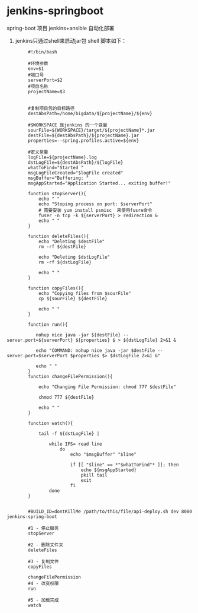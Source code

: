 # jenkins-springboot
spring-boot 项目 jenkins+ansible 自动化部署

1. jenkins只通过shell来启动jar包 shell 脚本如下：

>

            #!/bin/bash

            #环境参数
            env=$1
            #端口号
            serverPort=$2
            #项目名称
            projectName=$3 


            #复制项目包的目标路径
            destAbsPath=/home/bigdata/${projectName}/${env}

            #$WORKSPACE 是jenkins 的一个变量
            sourFile=${WORKSPACE}/target/${projectName}*.jar
            destFile=${destAbsPath}/${projectName}.jar
            properties=--spring.profiles.active=${env}

            #定义常量
            logFile=${projectName}.log
            dstLogFile=${destAbsPath}/${logFile}
            whatToFind="Started "
            msgLogFileCreated="$logFile created"
            msgBuffer="Buffering: "
            msgAppStarted="Application Started... exiting buffer!"

            function stopServer(){
                echo " "
                echo "Stoping process on port: $serverPort"
                # 需要安装 yum install psmisc  来使用fusre命令
                fuser -n tcp -k ${serverPort} > redirection &
                echo " "
            }

            function deleteFiles(){
                echo "Deleting $destFile"
                rm -rf ${destFile}

                echo "Deleting $dstLogFile"
                rm -rf ${dstLogFile}

                echo " "
            }

            function copyFiles(){
                echo "Copying files from $sourFile"
                cp ${sourFile} ${destFile}

                echo " "
            }

            function run(){

               nohup nice java -jar ${destFile} --server.port=${serverPort} ${properties} $ > ${dstLogFile} 2>&1 &

               echo "COMMAND: nohup nice java -jar $destFile --server.port=$serverPort $properties $> $dstLogFile 2>&1 &"

               echo " "
            }
            function changeFilePermission(){

                echo "Changing File Permission: chmod 777 $destFile"

                chmod 777 ${destFile}

                echo " "
            }   

            function watch(){

                tail -f ${dstLogFile} |

                    while IFS= read line
                        do
                            echo "$msgBuffer" "$line"

                            if [[ "$line" == *"$whatToFind"* ]]; then
                                echo ${msgAppStarted}
                                pkill tail
                                exit
                            fi
                    done
            }


            #BUILD_ID=dontKillMe /path/to/this/file/api-deploy.sh dev 8080 jenkins-spring-boot

            #1 - 停止服务
            stopServer

            #2 - 删除文件夹
            deleteFiles

            #3 - 复制文件
            copyFiles

            changeFilePermission
            #4 - 改变权限
            run

            #5 - 加载完成
            watch
